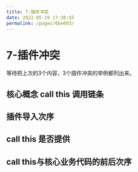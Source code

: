 ```yaml
---
title: 7-插件冲突
date: 2022-05-19 17:38:55
permalink: /pages/6be093/
---
```




# 7-插件冲突


等待把上次的3个内容，3个插件冲突的举例都列出来。

## 核心概念 call this 调用链条

## 插件导入次序

## call this 是否提供

## call this与核心业务代码的前后次序